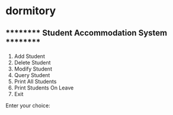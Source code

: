 # dormitory
##                                        ******** Student Accommodation System ********
1. Add Student
2. Delete Student
3. Modify Student
4. Query Student
5. Print All Students
6. Print Students On Leave
7. Exit

Enter your choice:
